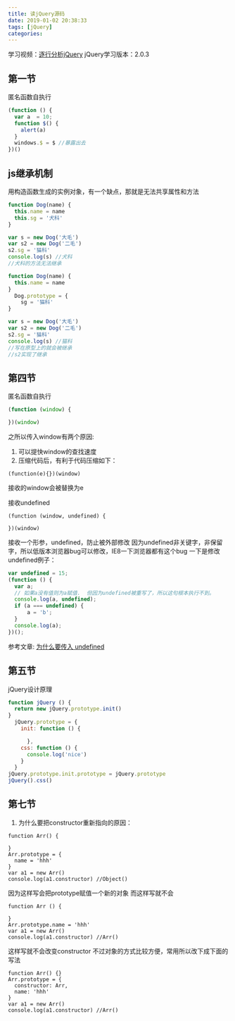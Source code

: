 ```yaml
---
title: 读jQuery源码
date: 2019-01-02 20:38:33
tags: [jQuery]
categories:
---
```


学习视频：[逐行分析jQuery](https://study.163.com/course/courseMain.htm?courseId=465001)
jQuery学习版本：2.0.3

## 第一节
匿名函数自执行
```js
(function () {
  var a  = 10;
  function $() {
    alert(a)
  }
  windows.$ = $ //暴露出去
})()
```

## js继承机制
用构造函数生成的实例对象，有一个缺点，那就是无法共享属性和方法

```js
function Dog(name) {
  this.name = name
  this.sg = '犬科'
}

var s = new Dog('大毛')
var s2 = new Dog('二毛')
s2.sg = '猫科'
console.log(s) //犬科
//犬科的方法无法继承

function Dog(name) {
  this.name = name
}
  Dog.prototype = {
    sg = '猫科'
}

var s = new Dog('大毛')
var s2 = new Dog('二毛')
s2.sg = '猫科' 
console.log(s) //猫科
//写在原型上的就会被继承
//s2实现了继承
```

## 第四节
匿名函数自执行
```js
(function (window) {

})(window)
```
之所以传入window有两个原因:
1. 可以提快window的查找速度
2. 压缩代码后，有利于代码压缩如下：
```
(function(e){})(window)
```
接收的window会被替换为e

接收undefined
```
(function (window, undefined) {

})(window)
```
接收一个形参，undefined，防止被外部修改
因为undefined非关键字，非保留字，所以低版本浏览器bug可以修改，IE8一下浏览器都有这个bug
一下是修改undefined例子：
```js
var undefined = 15;
(function () {
  var a;
  // 如果a没有值则为a赋值.  但因为undefined被重写了，所以这句根本执行不到。
  console.log(a, undefined);
  if (a === undefined) {
      a = 'b';
  }
  console.log(a);
})();
```
参考文章: [为什么要传入 undefined](https://blog.csdn.net/qjx3936888/article/details/83858467)


## 第五节
jQuery设计原理
```js
function jQuery () {
  return new jQuery.prototype.init()
}
  jQuery.prototype = {
    init: function () {

      },
    css: function () {
      console.log('nice')
    }
  }
jQuery.prototype.init.prototype = jQuery.prototype
jQuery().css()

```

## 第七节
1. 为什么要把constructor重新指向的原因：

```
function Arr() {

}
Arr.prototype = {
  name = 'hhh'
}
var a1 = new Arr()
console.log(a1.constructor) //Object() 

```
因为这样写会把prototype赋值一个新的对象
而这样写就不会
```
function Arr () {

}
Arr.prototype.name = 'hhh'
var a1 = new Arr()
console.log(a1.constructor) //Arr() 
```
这样写就不会改变constructor
不过对象的方式比较方便，常用所以改下成下面的写法
```
function Arr() {}
Arr.prototype = {
  constructor: Arr,
  name: 'hhh'
}
var a1 = new Arr()
console.log(a1.constructor) //Arr()

```


